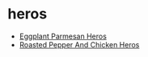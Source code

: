 # heros

 * [Eggplant Parmesan Heros](../index/e/eggplant-parmesan-heros-107588.json)
 * [Roasted Pepper And Chicken Heros](../index/r/roasted-pepper-and-chicken-heros-234652.json)

